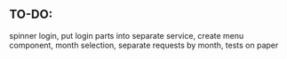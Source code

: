 ## TO-DO:
spinner login,
put login parts into separate service, 
create menu component,
month selection,
separate requests by month,
tests on paper
